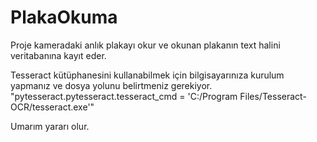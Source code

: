 # PlakaOkuma

Proje kameradaki anlık plakayı okur ve okunan plakanın text halini veritabanına kayıt eder.

Tesseract kütüphanesini kullanabilmek için bilgisayarınıza kurulum yapmanız ve dosya yolunu belirtmeniz gerekiyor.
"pytesseract.pytesseract.tesseract_cmd = 'C:/Program Files/Tesseract-OCR/tesseract.exe'" 

Umarım yararı olur.
